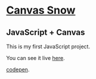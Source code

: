 [Canvas Snow](http://wedranb.github.io/canvas-snow/)
===========
JavaScript + Canvas
-------------------

This is my first JavaScript project.

You can see it live [here](http://wedranb.github.io/canvas-snow/).

[codepen](http://codepen.io/wedranb/full/gcCDI).
